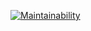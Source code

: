 [![Maintainability](https://api.codeclimate.com/v1/badges/b07765629aaca050ba64/maintainability)](https://codeclimate.com/github/nm01n/python-project-49/maintainability)
